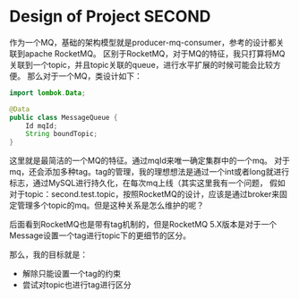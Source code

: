 # Design of Project SECOND

作为一个MQ，基础的架构模型就是producer-mq-consumer，参考的设计都关联到apache RocketMQ。
区别于RocketMQ，对于MQ的特征，我只打算将MQ关联到一个topic，并且topic关联的queue，进行水平扩展的时候可能会比较方便。
那么对于一个MQ，类设计如下：

```java
import lombok.Data;

@Data
public class MessageQueue {
    Id mqId;
    String boundTopic;
}
```
这里就是最简洁的一个MQ的特征。通过mqId来唯一确定集群中的一个mq。
对于mq，还会添加多种tag。tag的管理，我的理想想法是通过一个int或者long就进行标志，通过MySQL进行持久化，在每次mq上线（其实这里我有一个问题，
假如对于topic：second.test.topic，按照RocketMQ的设计，应该是通过broker来固定管理多个topic的mq。但是这种关系是怎么维护的呢？

后面看到RocketMQ也是带有tag机制的，但是RocketMQ 5.X版本是对于一个Message设置一个tag进行topic下的更细节的区分。

那么，我的目标就是：
- 解除只能设置一个tag的约束
- 尝试对topic也进行tag进行区分



